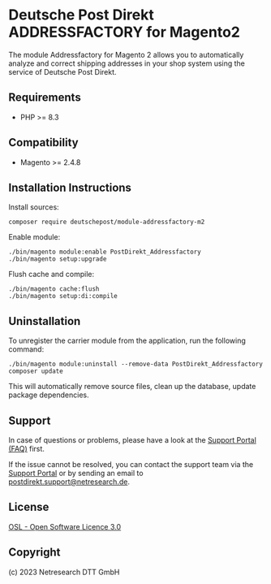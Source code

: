 # Deutsche Post Direkt ADDRESSFACTORY for Magento2

The module Addressfactory for Magento 2 allows you to automatically analyze and correct shipping addresses
in your shop system using the service of Deutsche Post Direkt.

## Requirements

* PHP >= 8.3

## Compatibility

* Magento >= 2.4.8

## Installation Instructions

Install sources:

    composer require deutschepost/module-addressfactory-m2

Enable module:

    ./bin/magento module:enable PostDirekt_Addressfactory
    ./bin/magento setup:upgrade

Flush cache and compile:

    ./bin/magento cache:flush
    ./bin/magento setup:di:compile

## Uninstallation

To unregister the carrier module from the application, run the following command:

    ./bin/magento module:uninstall --remove-data PostDirekt_Addressfactory
    composer update

This will automatically remove source files, clean up the database, update package dependencies.

## Support

In case of questions or problems, please have a look at the
[Support Portal (FAQ)](http://postdirekt.support.netresearch.de/) first.

If the issue cannot be resolved, you can contact the support team via the
[Support Portal](http://postdirekt.support.netresearch.de/) or by sending an email
to <postdirekt.support@netresearch.de>.

## License

[OSL - Open Software Licence 3.0](http://opensource.org/licenses/osl-3.0.php)

## Copyright

(c) 2023 Netresearch DTT GmbH
